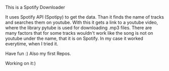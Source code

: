 This is a Spotify Downloader

It uses Spotify API (Spotipy) to get the data. Than it finds the name of tracks and searches them on youtube. With this it gets a link to a youtube video, where the library pytube is used for downloading .mp3 files.
There are many factors that for some tracks wouldn't work like the song is not on youtube under the name, that it is on Spotify. In my case it worked everytime, when I tried it. 

Have fun :)
Also my first Repos.

Working on it:)

